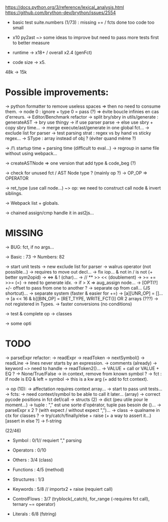 https://docs.python.org/3/reference/lexical_analysis.html
https://github.com/brython-dev/brython/issues/2554

- basic test suite.numbers (1/73) : missing += / fcts done too
code too small

- x10 py2ast ~> some ideas to improve but need to pass more tests first to better measure
- runtime -> x18+ / overall x2.4 (genFct)
- code size -> x5.

48k -> 15k

Possible improvements:
=====================

-> python formatter to remove useless spaces
    => then no need to consume them.
-> node 0 : ignore + type 0 = pass (?) => évite boucle infinies en cas d'erreurs.
-> Editor/Benchmark refactor
    -> split bry/sbry in utils/generate : generateAST
        -> bry use thingy
        -> if use parser parse
        -> else use sbry + copy sbry time...
    -> merge execute/ast/generate in one global fct...
    -> exclude list for parser
-> test parsing strat : regex vs by hand vs sticky regex...
-> SType : array instead of obj ? (éviter quand même ?)

-> /!\ startup time + parsing time (difficult to eval...)
-> regroup in same file without using webpack...

-> createASTNode => one version that add type & code_beg (?)

-> check for unused fct / AST Node type ? (mainly op ?)
-> OP_OP => OPERATOR

-> ret_type (use call node...) ~> op: we need to construct call node & invert siblings.

-> Webpack list + globals.

-> chained assign/cmp handle it in ast2js...

MISSING
=======

-> BUG: fct, if no args...

-> Basic  : 73
-> Numbers: 82

-> start unit tests
    -> new exclude list for parser
    -> walrus operator (not possible...) -> requires to move out decl...
    -> fix iop... & not in / is not (+ better sym2opid)
        -> <=> & ! (char)...
        -> // ** >> << (doublement)
        -> >= += >>=   (=)
            -> need to generate idx.
            -> if > X => aug_assign node...
            -> [OPTI?] +/- offset to pass from one to another ?
    -> separate op from call... (JS shortcut)...
        -> separate system (faster & easier for +=)
            -> [a][UNR_OP]           = []...
            -> [a << 16 & b][BIN_OP] = [RET_TYPE, WRITE_FCT()] OR 2 arrays (???)
                -> not registered in Types.
                -> faster conversions (no conditions)

-> test & complete op
-> classes

-> some opti

TODO
====

-> parseExpr refactor:
    -> readExpr
        -> readToken
            -> nextSymbol()
    -> readLine -> lines never starts by an expression.
        -> comments (already)
        -> keyword ~> need to handle
            -> readToken2()...
        -> VALUE + call or VALUE + EQ ?
    -> None/True/False -> in context, remove from known symbol ?
    -> fct : if node is EQ & left = symbol -> this is a kw arg (+ add to fct context).

-> op (10):
-> affectation requires context array...
-> start to pass unit tests...
-> fcts:
    -> need context/symbol to be able to call it later... (array)
    -> correct pycode positions in fct def/call
-> structs (2)
    -> dict (peu utile pour le moment...)
    -> tuple : "," est une sorte d'opérator, tuple pas besoin de ()...
        -> parseExpr x 2 ? (with expect / without expect ",")...
-> class
    -> qualname in ctx for classes ?
-> try/catch/finally/else + raise (+ a way to assert it...) [assert in else ?]
-> f-string

(22/46)
- Symbol       : 0/1// requiert "," parsing
- Operators    : 0/10

- Others       : 3/4 (class)
- Functions    : 4/5 (method)

- Structures   : 1/3

- Keywords     : 5/8  // importx2 + raise (requiert call)
- ControlFlows : 3/7 (tryblock(_catch), for_range (-requires fct call), ternary ~= operator)

- Literals     : 6/8 (fstring)